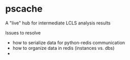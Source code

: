 # pscache
A "live" hub for intermediate LCLS analysis results 


Issues to resolve
* how to serialize data for python-redis communication
* how to organize data in redis (instances vs. dbs)
* 

